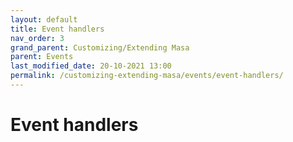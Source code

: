 ```yaml
---
layout: default
title: Event handlers
nav_order: 3
grand_parent: Customizing/Extending Masa
parent: Events
last_modified_date: 20-10-2021 13:00
permalink: /customizing-extending-masa/events/event-handlers/
---
```


# Event handlers
